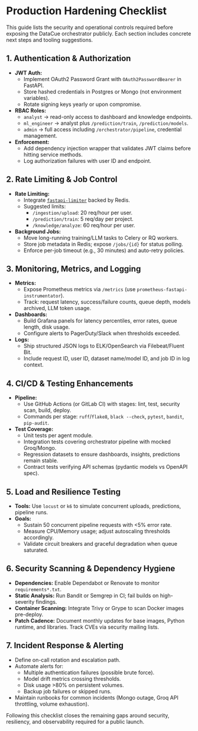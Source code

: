 # Production Hardening Checklist

This guide lists the security and operational controls required before exposing the DataCue orchestrator publicly. Each section includes concrete next steps and tooling suggestions.

## 1. Authentication & Authorization

- **JWT Auth:**
  - Implement OAuth2 Password Grant with `OAuth2PasswordBearer` in FastAPI.
  - Store hashed credentials in Postgres or Mongo (not environment variables).
  - Rotate signing keys yearly or upon compromise.
- **RBAC Roles:**
  - `analyst` → read-only access to dashboard and knowledge endpoints.
  - `ml_engineer` → analyst plus `/prediction/train`, `/prediction/models`.
  - `admin` → full access including `/orchestrator/pipeline`, credential management.
- **Enforcement:**
  - Add dependency injection wrapper that validates JWT claims before hitting service methods.
  - Log authorization failures with user ID and endpoint.

## 2. Rate Limiting & Job Control

- **Rate Limiting:**
  - Integrate [`fastapi-limiter`](https://github.com/long2ice/fastapi-limiter) backed by Redis.
  - Suggested limits:
    - `/ingestion/upload`: 20 req/hour per user.
    - `/prediction/train`: 5 req/day per project.
    - `/knowledge/analyze`: 60 req/hour per user.
- **Background Jobs:**
  - Move long-running training/LLM tasks to Celery or RQ workers.
  - Store job metadata in Redis; expose `/jobs/{id}` for status polling.
  - Enforce per-job timeout (e.g., 30 minutes) and auto-retry policies.

## 3. Monitoring, Metrics, and Logging

- **Metrics:**
  - Expose Prometheus metrics via `/metrics` (use `prometheus-fastapi-instrumentator`).
  - Track: request latency, success/failure counts, queue depth, models archived, LLM token usage.
- **Dashboards:**
  - Build Grafana panels for latency percentiles, error rates, queue length, disk usage.
  - Configure alerts to PagerDuty/Slack when thresholds exceeded.
- **Logs:**
  - Ship structured JSON logs to ELK/OpenSearch via Filebeat/Fluent Bit.
  - Include request ID, user ID, dataset name/model ID, and job ID in log context.

## 4. CI/CD & Testing Enhancements

- **Pipeline:**
  - Use GitHub Actions (or GitLab CI) with stages: lint, test, security scan, build, deploy.
  - Commands per stage: `ruff`/`flake8`, `black --check`, `pytest`, `bandit`, `pip-audit`.
- **Test Coverage:**
  - Unit tests per agent module.
  - Integration tests covering orchestrator pipeline with mocked Groq/Mongo.
  - Regression datasets to ensure dashboards, insights, predictions remain stable.
  - Contract tests verifying API schemas (pydantic models vs OpenAPI spec).

## 5. Load and Resilience Testing

- **Tools:** Use `locust` or `k6` to simulate concurrent uploads, predictions, pipeline runs.
- **Goals:**
  - Sustain 50 concurrent pipeline requests with <5% error rate.
  - Measure CPU/Memory usage; adjust autoscaling thresholds accordingly.
  - Validate circuit breakers and graceful degradation when queue saturated.

## 6. Security Scanning & Dependency Hygiene

- **Dependencies:** Enable Dependabot or Renovate to monitor `requirements*.txt`.
- **Static Analysis:** Run Bandit or Semgrep in CI; fail builds on high-severity findings.
- **Container Scanning:** Integrate Trivy or Grype to scan Docker images pre-deploy.
- **Patch Cadence:** Document monthly updates for base images, Python runtime, and libraries. Track CVEs via security mailing lists.

## 7. Incident Response & Alerting

- Define on-call rotation and escalation path.
- Automate alerts for:
  - Multiple authentication failures (possible brute force).
  - Model drift metrics crossing thresholds.
  - Disk usage >80% on persistent volumes.
  - Backup job failures or skipped runs.
- Maintain runbooks for common incidents (Mongo outage, Groq API throttling, volume exhaustion).

Following this checklist closes the remaining gaps around security, resiliency, and observability required for a public launch.
